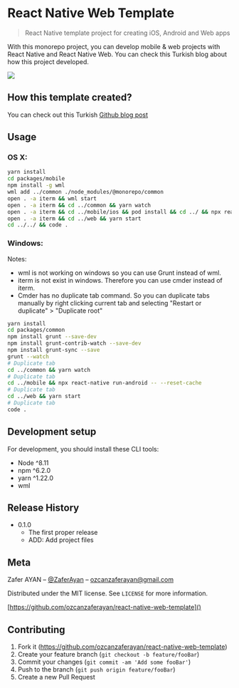 # React Native Web Template

> React Native template project for creating iOS, Android and Web apps

<!-- [![NPM Version][npm-image]][npm-url]
[![Build Status][travis-image]][travis-url]
[![Downloads Stats][npm-downloads]][npm-url] -->

With this monorepo project, you can develop mobile & web projects with React Native and React Native Web. You can check this Turkish blog about how this project developed.

![](https://github.com/ozcanzaferayan/react-native-web-template/blob/master/art/banner.jpg?raw=true)

## How this template created?

You can check out this Turkish [Github blog post](https://help.github.com/en/github/creating-cloning-and-archiving-repositories/creating-a-repository-from-a-template)

## Usage

### OS X:

```sh
yarn install
cd packages/mobile
npm install -g wml
wml add ../common ./node_modules/@monorepo/common
open . -a iterm && wml start
open . -a iterm && cd ../common && yarn watch
open . -a iterm && cd ../mobile/ios && pod install && cd ../ && npx react-native run-ios -- --reset-cache
open . -a iterm && cd ../web && yarn start
cd ../../ && code .
```

### Windows:    
Notes:  
* wml is not working on windows so you can use Grunt instead of wml.
* iterm is not exist in windows. Therefore you can use cmder instead of iterm.
* Cmder has no duplicate tab command. So you can duplicate tabs manually by right clicking current tab and selecting "Restart or duplicate" > "Duplicate root"

```sh
yarn install
cd packages/common
npm install grunt --save-dev
npm install grunt-contrib-watch --save-dev
npm install grunt-sync --save
grunt --watch
# Duplicate tab
cd ../common && yarn watch
# Duplicate tab
cd ../mobile && npx react-native run-android -- --reset-cache
# Duplicate tab
cd ../web && yarn start
# Duplicate tab
code .
```

## Development setup

For development, you should install these CLI tools:

- Node ^8.11
- npm ^6.2.0
- yarn ^1.22.0
- wml

## Release History

<!-- * 0.2.1
    * CHANGE: Update docs (module code remains unchanged)
* 0.2.0
    * CHANGE: Remove `setDefaultXYZ()`
    * ADD: Add `init()`
* 0.1.1
    * FIX: Crash when calling `baz()` (Thanks @GenerousContributorName!) -->

- 0.1.0
  - The first proper release
  - ADD: Add project files

## Meta

Zafer AYAN – [@ZaferAyan](https://twitter.com/ZaferAyan) – [ozcanzaferayan@gmail.com]()

Distributed under the MIT license. See `LICENSE` for more information.

[https://github.com/ozcanzaferayan/react-native-web-template]()

## Contributing

1. Fork it (<https://github.com/ozcanzaferayan/react-native-web-template>)
2. Create your feature branch (`git checkout -b feature/fooBar`)
3. Commit your changes (`git commit -am 'Add some fooBar'`)
4. Push to the branch (`git push origin feature/fooBar`)
5. Create a new Pull Request

<!-- Markdown link & img dfn's
[npm-image]: https://img.shields.io/npm/v/datadog-metrics.svg?style=flat-square
[npm-url]: https://npmjs.org/package/datadog-metrics
[npm-downloads]: https://img.shields.io/npm/dm/datadog-metrics.svg?style=flat-square
[travis-image]: https://img.shields.io/travis/dbader/node-datadog-metrics/master.svg?style=flat-square
[travis-url]: https://travis-ci.org/dbader/node-datadog-metrics
[wiki]: https://github.com/yourname/yourproject/wiki -->
